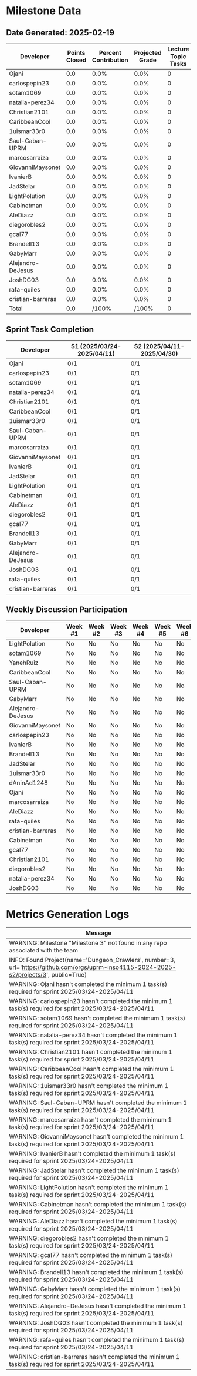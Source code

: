 # Milestone Data

## Date Generated: 2025-02-19
| Developer | Points Closed | Percent Contribution | Projected Grade | Lecture Topic Tasks |
| --------- | ------------- | -------------------- | --------------- | ------------------- |
| Ojani | 0.0 | 0.0% | 0.0% | 0 |
| carlospepin23 | 0.0 | 0.0% | 0.0% | 0 |
| sotam1069 | 0.0 | 0.0% | 0.0% | 0 |
| natalia-perez34 | 0.0 | 0.0% | 0.0% | 0 |
| Christian2101 | 0.0 | 0.0% | 0.0% | 0 |
| CaribbeanCool | 0.0 | 0.0% | 0.0% | 0 |
| 1uismar33r0 | 0.0 | 0.0% | 0.0% | 0 |
| Saul-Caban-UPRM | 0.0 | 0.0% | 0.0% | 0 |
| marcosarraiza | 0.0 | 0.0% | 0.0% | 0 |
| GiovanniMaysonet | 0.0 | 0.0% | 0.0% | 0 |
| IvanierB | 0.0 | 0.0% | 0.0% | 0 |
| JadStelar | 0.0 | 0.0% | 0.0% | 0 |
| LightPolution | 0.0 | 0.0% | 0.0% | 0 |
| Cabinetman | 0.0 | 0.0% | 0.0% | 0 |
| AleDiazz | 0.0 | 0.0% | 0.0% | 0 |
| diegorobles2 | 0.0 | 0.0% | 0.0% | 0 |
| gcal77 | 0.0 | 0.0% | 0.0% | 0 |
| Brandell13 | 0.0 | 0.0% | 0.0% | 0 |
| GabyMarr | 0.0 | 0.0% | 0.0% | 0 |
| Alejandro-DeJesus | 0.0 | 0.0% | 0.0% | 0 |
| JoshDG03 | 0.0 | 0.0% | 0.0% | 0 |
| rafa-quiles | 0.0 | 0.0% | 0.0% | 0 |
| cristian-barreras | 0.0 | 0.0% | 0.0% | 0 |
| Total | 0.0 | /100% | /100% | 0 |


## Sprint Task Completion

| Developer | S1 (2025/03/24-2025/04/11) | S2 (2025/04/11-2025/04/30) |
|---|---|---|
| Ojani | 0/1 | 0/1 |
| carlospepin23 | 0/1 | 0/1 |
| sotam1069 | 0/1 | 0/1 |
| natalia-perez34 | 0/1 | 0/1 |
| Christian2101 | 0/1 | 0/1 |
| CaribbeanCool | 0/1 | 0/1 |
| 1uismar33r0 | 0/1 | 0/1 |
| Saul-Caban-UPRM | 0/1 | 0/1 |
| marcosarraiza | 0/1 | 0/1 |
| GiovanniMaysonet | 0/1 | 0/1 |
| IvanierB | 0/1 | 0/1 |
| JadStelar | 0/1 | 0/1 |
| LightPolution | 0/1 | 0/1 |
| Cabinetman | 0/1 | 0/1 |
| AleDiazz | 0/1 | 0/1 |
| diegorobles2 | 0/1 | 0/1 |
| gcal77 | 0/1 | 0/1 |
| Brandell13 | 0/1 | 0/1 |
| GabyMarr | 0/1 | 0/1 |
| Alejandro-DeJesus | 0/1 | 0/1 |
| JoshDG03 | 0/1 | 0/1 |
| rafa-quiles | 0/1 | 0/1 |
| cristian-barreras | 0/1 | 0/1 |

## Weekly Discussion Participation

| Developer | Week #1 | Week #2 | Week #3 | Week #4 | Week #5 | Week #6 | Penalty |
|---|---|---|---|---|---|---|---|
| LightPolution | No | No | No | No | No | No | 27.0 |
| sotam1069 | No | No | No | No | No | No | 27.0 |
| YanehRuiz | No | No | No | No | No | No | 27.0 |
| CaribbeanCool | No | No | No | No | No | No | 27.0 |
| Saul-Caban-UPRM | No | No | No | No | No | No | 27.0 |
| GabyMarr | No | No | No | No | No | No | 27.0 |
| Alejandro-DeJesus | No | No | No | No | No | No | 27.0 |
| GiovanniMaysonet | No | No | No | No | No | No | 27.0 |
| carlospepin23 | No | No | No | No | No | No | 27.0 |
| IvanierB | No | No | No | No | No | No | 27.0 |
| Brandell13 | No | No | No | No | No | No | 27.0 |
| JadStelar | No | No | No | No | No | No | 27.0 |
| 1uismar33r0 | No | No | No | No | No | No | 27.0 |
| dAninAd1248 | No | No | No | No | No | No | 27.0 |
| Ojani | No | No | No | No | No | No | 27.0 |
| marcosarraiza | No | No | No | No | No | No | 27.0 |
| AleDiazz | No | No | No | No | No | No | 27.0 |
| rafa-quiles | No | No | No | No | No | No | 27.0 |
| cristian-barreras | No | No | No | No | No | No | 27.0 |
| Cabinetman | No | No | No | No | No | No | 27.0 |
| gcal77 | No | No | No | No | No | No | 27.0 |
| Christian2101 | No | No | No | No | No | No | 27.0 |
| diegorobles2 | No | No | No | No | No | No | 27.0 |
| natalia-perez34 | No | No | No | No | No | No | 27.0 |
| JoshDG03 | No | No | No | No | No | No | 27.0 |
# Metrics Generation Logs

| Message |
| ------- |
| WARNING: Milestone "Milestone 3" not found in any repo associated with the team |
| INFO: Found Project(name='Dungeon_Crawlers', number=3, url='https://github.com/orgs/uprm-inso4115-2024-2025-s2/projects/3', public=True) |
| WARNING: Ojani hasn't completed the minimum 1 task(s) required for sprint 2025/03/24-2025/04/11 |
| WARNING: carlospepin23 hasn't completed the minimum 1 task(s) required for sprint 2025/03/24-2025/04/11 |
| WARNING: sotam1069 hasn't completed the minimum 1 task(s) required for sprint 2025/03/24-2025/04/11 |
| WARNING: natalia-perez34 hasn't completed the minimum 1 task(s) required for sprint 2025/03/24-2025/04/11 |
| WARNING: Christian2101 hasn't completed the minimum 1 task(s) required for sprint 2025/03/24-2025/04/11 |
| WARNING: CaribbeanCool hasn't completed the minimum 1 task(s) required for sprint 2025/03/24-2025/04/11 |
| WARNING: 1uismar33r0 hasn't completed the minimum 1 task(s) required for sprint 2025/03/24-2025/04/11 |
| WARNING: Saul-Caban-UPRM hasn't completed the minimum 1 task(s) required for sprint 2025/03/24-2025/04/11 |
| WARNING: marcosarraiza hasn't completed the minimum 1 task(s) required for sprint 2025/03/24-2025/04/11 |
| WARNING: GiovanniMaysonet hasn't completed the minimum 1 task(s) required for sprint 2025/03/24-2025/04/11 |
| WARNING: IvanierB hasn't completed the minimum 1 task(s) required for sprint 2025/03/24-2025/04/11 |
| WARNING: JadStelar hasn't completed the minimum 1 task(s) required for sprint 2025/03/24-2025/04/11 |
| WARNING: LightPolution hasn't completed the minimum 1 task(s) required for sprint 2025/03/24-2025/04/11 |
| WARNING: Cabinetman hasn't completed the minimum 1 task(s) required for sprint 2025/03/24-2025/04/11 |
| WARNING: AleDiazz hasn't completed the minimum 1 task(s) required for sprint 2025/03/24-2025/04/11 |
| WARNING: diegorobles2 hasn't completed the minimum 1 task(s) required for sprint 2025/03/24-2025/04/11 |
| WARNING: gcal77 hasn't completed the minimum 1 task(s) required for sprint 2025/03/24-2025/04/11 |
| WARNING: Brandell13 hasn't completed the minimum 1 task(s) required for sprint 2025/03/24-2025/04/11 |
| WARNING: GabyMarr hasn't completed the minimum 1 task(s) required for sprint 2025/03/24-2025/04/11 |
| WARNING: Alejandro-DeJesus hasn't completed the minimum 1 task(s) required for sprint 2025/03/24-2025/04/11 |
| WARNING: JoshDG03 hasn't completed the minimum 1 task(s) required for sprint 2025/03/24-2025/04/11 |
| WARNING: rafa-quiles hasn't completed the minimum 1 task(s) required for sprint 2025/03/24-2025/04/11 |
| WARNING: cristian-barreras hasn't completed the minimum 1 task(s) required for sprint 2025/03/24-2025/04/11 |

